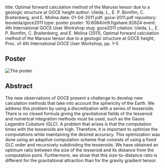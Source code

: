 title: Optimal forward calculation method of the Marussi tensor due to a geologic structure at GOCE height
author: Uieda, L., E. P. Bomfim, C. Braitenberg, and E. Molina
date: 01-04-2011
pdf: goce-2011.pdf
repository: leouieda/goce2011
type: poster
poster: 10.6084/m9.figshare.92624
event: 4th International GOCE User Workshop
slug: goce2011
citation: Uieda, L., E. P. Bomfim, C. Braitenberg, and E. Molina (2011), Optimal forward calculation method of the Marussi tensor due to a geologic structure at GOCE height, Proc. of 4th International GOCE User Workshop, pp. 1–5

## Poster

![The poster]({filename}/images/poster-goce2011.png)

## Abstract

The new observations of GOCE present a challenge to develop new calculation
methods that take into account the sphericity of the Earth. We address this
problem by using a discretization with a series of tesseroids. There is no
closed formula giving the gravitational fields of the tesseroid and numerical
integration methods must be used, such as the Gauss Legendre Cubature (GLC). A
problem that arises is that the computation times with the tesseroids are high.
Therefore, it is important to optimize the computations while maintaining the
desired accuracy. This optimization was done using an adaptive computation
scheme that consists of using a fixed GLC order and recursively subdividing the
tesseroids. We have obtained an optimum ratio between the size of the tesseroid
and its distance from the computation point. Furthermore, we show that this
size-to-distance ratio is different for the gravitational attraction than for
the gravity gradient tensor.
